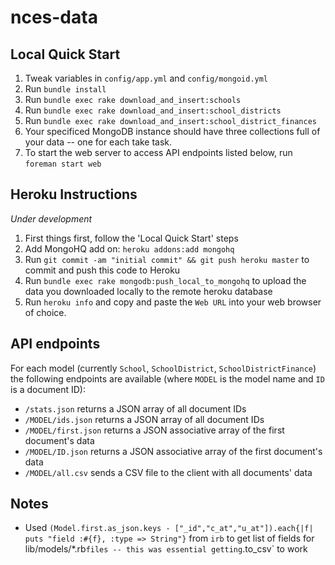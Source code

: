 nces-data
=========

Local Quick Start
-----------------
1. Tweak variables in `config/app.yml` and `config/mongoid.yml`
2. Run `bundle install`
3. Run `bundle exec rake download_and_insert:schools`
4. Run `bundle exec rake download_and_insert:school_districts`
5. Run `bundle exec rake download_and_insert:school_district_finances`
6. Your specificed MongoDB instance should have three collections full of your data -- one for each take task.
7. To start the web server to access API endpoints listed below, run `foreman start web`

Heroku Instructions
-------------------
*Under development*

1. First things first, follow the 'Local Quick Start' steps
2. Add MongoHQ add on: `heroku addons:add mongohq`
3. Run `git commit -am "initial commit" && git push heroku master` to commit and push this code to Heroku
4. Run `bundle exec rake mongodb:push_local_to_mongohq` to upload the data you downloaded locally to the remote heroku database
5. Run `heroku info` and copy and paste the `Web URL` into your web browser of choice.

API endpoints
-------------
For each model (currently `School`, `SchoolDistrict`, `SchoolDistrictFinance`) the following endpoints are available (where `MODEL` is the model name and `ID` is a document ID):
- `/stats.json` returns a JSON array of all document IDs
- `/MODEL/ids.json` returns a JSON array of all document IDs
- `/MODEL/first.json` returns a JSON associative array of the first document's data
- `/MODEL/ID.json` returns a JSON associative array of the first document's data
- `/MODEL/all.csv` sends a CSV file to the client with all documents' data

Notes
-----
- Used `(Model.first.as_json.keys - ["_id","c_at","u_at"]).each{|f| puts "field :#{f}, :type => String"}` from `irb` to get list of fields for lib/models/*.rb` files -- this was essential getting `.to_csv` to work
